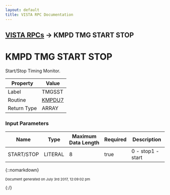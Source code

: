 ```yaml
---
layout: default
title: VISTA RPC Documentation
---
```


## [VISTA RPCs](TableOfContents) &#8594; KMPD TMG START STOP
# KMPD TMG START STOP

Start/Stop Timing Monitor.

Property | Value
--- | ---
Label | TMGSST
Routine | [KMPDU7](http://code.osehra.org/dox/Routine_KMPDU7_source.html)
Return Type | ARRAY


### Input Parameters

Name | Type | Maximum Data Length | Required | Description
--- | --- | --- | --- | ---
START/STOP | LITERAL | 8 | true | 0 - stop1 - start



{::nomarkdown} <br/><p style="font-size: 11px">Document generated on July 3rd 2017, 12:09:02 pm</p>{:/}